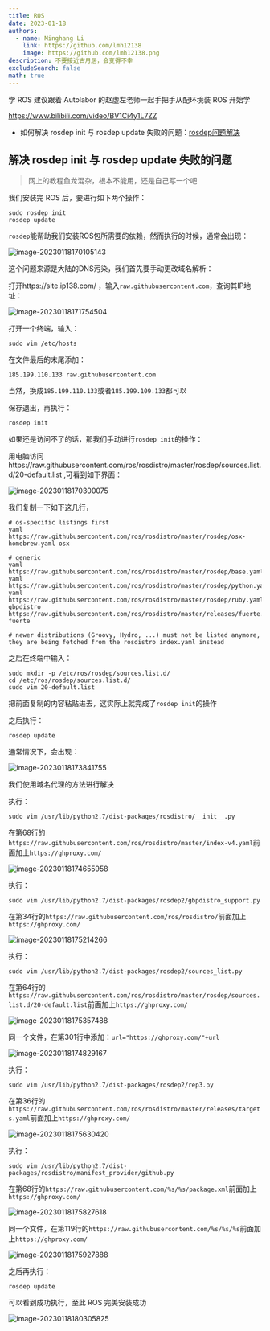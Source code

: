 ```yaml
---
title: ROS
date: 2023-01-18
authors:
  - name: Minghang Li
    link: https://github.com/lmh12138
    image: https://github.com/lmh12138.png
description: 不要接近古月居，会变得不幸
excludeSearch: false
math: true
---
```


学 ROS 建议跟着 Autolabor 的赵虚左老师一起手把手从配环境装 ROS 开始学

https://www.bilibili.com/video/BV1Ci4y1L7ZZ  

- 如何解决 rosdep init 与 rosdep update 失败的问题：[rosdep问题解决](./%E8%A7%A3%E5%86%B3rosdep%20init%E4%B8%8Erosdep%20update%E5%A4%B1%E8%B4%A5%E7%9A%84%E9%97%AE%E9%A2%98.md)

## 解决 rosdep init 与 rosdep update 失败的问题

> 网上的教程鱼龙混杂，根本不能用，还是自己写一个吧

我们安装完 ROS 后，要进行如下两个操作：

```
sudo rosdep init
rosdep update
```

`rosdep`能帮助我们安装ROS包所需要的依赖，然而执行的时候，通常会出现：

![image-20230118170105143](https://git.nrs-lab.com/LiMinghang23m/picgo-pic/-/raw/main/pictures/2023/01/18_17_1_5_image-20230118170105143.png)

这个问题来源是大陆的DNS污染，我们首先要手动更改域名解析：

打开https://site.ip138.com/ ，输入`raw.githubusercontent.com`，查询其IP地址：

![image-20230118171754504](https://git.nrs-lab.com/LiMinghang23m/picgo-pic/-/raw/main/pictures/2023/01/18_17_17_54_image-20230118171754504.png)

打开一个终端，输入：

```
sudo vim /etc/hosts
```

在文件最后的末尾添加：

```
185.199.110.133 raw.githubusercontent.com
```

当然，换成`185.199.110.133`或者`185.199.109.133`都可以

保存退出，再执行：

```
rosdep init
```

如果还是访问不了的话，那我们手动进行`rosdep init`的操作：

用电脑访问https://raw.githubusercontent.com/ros/rosdistro/master/rosdep/sources.list.d/20-default.list ,可看到如下界面：

![image-20230118170300075](https://git.nrs-lab.com/LiMinghang23m/picgo-pic/-/raw/main/pictures/2023/01/18_18_6_17_18_17_3_0_image-20230118170300075.png)

我们复制一下如下这几行，

```
# os-specific listings first
yaml https://raw.githubusercontent.com/ros/rosdistro/master/rosdep/osx-homebrew.yaml osx

# generic
yaml https://raw.githubusercontent.com/ros/rosdistro/master/rosdep/base.yaml
yaml https://raw.githubusercontent.com/ros/rosdistro/master/rosdep/python.yaml
yaml https://raw.githubusercontent.com/ros/rosdistro/master/rosdep/ruby.yaml
gbpdistro https://raw.githubusercontent.com/ros/rosdistro/master/releases/fuerte.yaml fuerte

# newer distributions (Groovy, Hydro, ...) must not be listed anymore, they are being fetched from the rosdistro index.yaml instead
```

之后在终端中输入：

```
sudo mkdir -p /etc/ros/rosdep/sources.list.d/
cd /etc/ros/rosdep/sources.list.d/
sudo vim 20-default.list
```

把前面复制的内容粘贴进去，这实际上就完成了`rosdep init`的操作

之后执行：

```
rosdep update
```

通常情况下，会出现：

![image-20230118173841755](https://git.nrs-lab.com/LiMinghang23m/picgo-pic/-/raw/main/pictures/2023/01/18_17_38_41_image-20230118173841755.png)

我们使用域名代理的方法进行解决

执行：

```
sudo vim /usr/lib/python2.7/dist-packages/rosdistro/__init__.py
```

在第68行的`https://raw.githubusercontent.com/ros/rosdistro/master/index-v4.yaml`前面加上`https://ghproxy.com/`

![image-20230118174655958](https://git.nrs-lab.com/LiMinghang23m/picgo-pic/-/raw/main/pictures/2023/01/18_18_6_17_18_17_46_56_image-20230118174655958.png)

执行：

```
sudo vim /usr/lib/python2.7/dist-packages/rosdep2/gbpdistro_support.py
```

在第34行的`https://raw.githubusercontent.com/ros/rosdistro/`前面加上`https://ghproxy.com/`

![image-20230118175214266](https://git.nrs-lab.com/LiMinghang23m/picgo-pic/-/raw/main/pictures/2023/01/18_18_6_18_18_17_52_14_image-20230118175214266.png)

执行：

```
sudo vim /usr/lib/python2.7/dist-packages/rosdep2/sources_list.py
```

在第64行的`https://raw.githubusercontent.com/ros/rosdistro/master/rosdep/sources.list.d/20-default.list`前面加上`https://ghproxy.com/`

![image-20230118175357488](https://git.nrs-lab.com/LiMinghang23m/picgo-pic/-/raw/main/pictures/2023/01/18_17_53_57_image-20230118175357488.png)

同一个文件，在第301行中添加：`url="https://ghproxy.com/"+url`

![image-20230118174829167](https://git.nrs-lab.com/LiMinghang23m/picgo-pic/-/raw/main/pictures/2023/01/18_18_6_19_18_18_1_15_18_17_48_29_image-20230118174829167.png)

执行：

```
sudo vim /usr/lib/python2.7/dist-packages/rosdep2/rep3.py
```

在第36行的`https://raw.githubusercontent.com/ros/rosdistro/master/releases/targets.yaml`前面加上`https://ghproxy.com/`

![image-20230118175630420](https://git.nrs-lab.com/LiMinghang23m/picgo-pic/-/raw/main/pictures/2023/01/18_17_56_30_image-20230118175630420.png)

执行：

```
sudo vim /usr/lib/python2.7/dist-packages/rosdistro/manifest_provider/github.py
```

在第68行的`https://raw.githubusercontent.com/%s/%s/package.xml`前面加上`https://ghproxy.com/`

![image-20230118175827618](https://git.nrs-lab.com/LiMinghang23m/picgo-pic/-/raw/main/pictures/2023/01/18_18_6_19_18_17_58_27_image-20230118175827618.png)

同一个文件，在第119行的`https://raw.githubusercontent.com/%s/%s/%s`前面加上`https://ghproxy.com/`

![image-20230118175927888](https://git.nrs-lab.com/LiMinghang23m/picgo-pic/-/raw/main/pictures/2023/01/18_17_59_27_image-20230118175927888.png)

之后再执行：

```
rosdep update
```

可以看到成功执行，至此 ROS 完美安装成功

![image-20230118180305825](https://git.nrs-lab.com/LiMinghang23m/picgo-pic/-/raw/main/pictures/2023/01/18_18_6_20_18_18_3_5_image-20230118180305825.png)
